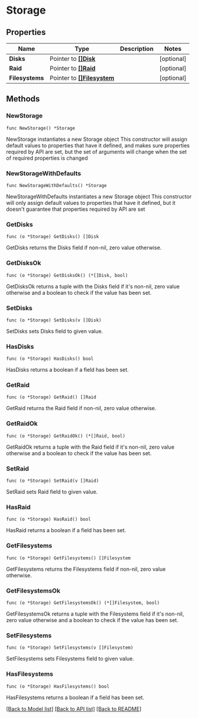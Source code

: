 # Storage

## Properties

Name | Type | Description | Notes
------------ | ------------- | ------------- | -------------
**Disks** | Pointer to [**[]Disk**](Disk.md) |  | [optional] 
**Raid** | Pointer to [**[]Raid**](Raid.md) |  | [optional] 
**Filesystems** | Pointer to [**[]Filesystem**](Filesystem.md) |  | [optional] 

## Methods

### NewStorage

`func NewStorage() *Storage`

NewStorage instantiates a new Storage object
This constructor will assign default values to properties that have it defined,
and makes sure properties required by API are set, but the set of arguments
will change when the set of required properties is changed

### NewStorageWithDefaults

`func NewStorageWithDefaults() *Storage`

NewStorageWithDefaults instantiates a new Storage object
This constructor will only assign default values to properties that have it defined,
but it doesn't guarantee that properties required by API are set

### GetDisks

`func (o *Storage) GetDisks() []Disk`

GetDisks returns the Disks field if non-nil, zero value otherwise.

### GetDisksOk

`func (o *Storage) GetDisksOk() (*[]Disk, bool)`

GetDisksOk returns a tuple with the Disks field if it's non-nil, zero value otherwise
and a boolean to check if the value has been set.

### SetDisks

`func (o *Storage) SetDisks(v []Disk)`

SetDisks sets Disks field to given value.

### HasDisks

`func (o *Storage) HasDisks() bool`

HasDisks returns a boolean if a field has been set.

### GetRaid

`func (o *Storage) GetRaid() []Raid`

GetRaid returns the Raid field if non-nil, zero value otherwise.

### GetRaidOk

`func (o *Storage) GetRaidOk() (*[]Raid, bool)`

GetRaidOk returns a tuple with the Raid field if it's non-nil, zero value otherwise
and a boolean to check if the value has been set.

### SetRaid

`func (o *Storage) SetRaid(v []Raid)`

SetRaid sets Raid field to given value.

### HasRaid

`func (o *Storage) HasRaid() bool`

HasRaid returns a boolean if a field has been set.

### GetFilesystems

`func (o *Storage) GetFilesystems() []Filesystem`

GetFilesystems returns the Filesystems field if non-nil, zero value otherwise.

### GetFilesystemsOk

`func (o *Storage) GetFilesystemsOk() (*[]Filesystem, bool)`

GetFilesystemsOk returns a tuple with the Filesystems field if it's non-nil, zero value otherwise
and a boolean to check if the value has been set.

### SetFilesystems

`func (o *Storage) SetFilesystems(v []Filesystem)`

SetFilesystems sets Filesystems field to given value.

### HasFilesystems

`func (o *Storage) HasFilesystems() bool`

HasFilesystems returns a boolean if a field has been set.


[[Back to Model list]](../README.md#documentation-for-models) [[Back to API list]](../README.md#documentation-for-api-endpoints) [[Back to README]](../README.md)


